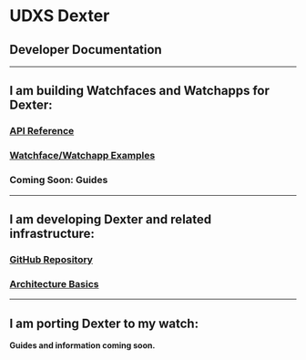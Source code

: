 # UDXS Dexter
## Developer Documentation

---
## I am building Watchfaces and Watchapps for Dexter:
### [API Reference](api/index.md)
### [Watchface/Watchapp Examples](examples/index.md)

### **Coming Soon:** Guides


---
## I am developing Dexter and related infrastructure:

### [GitHub Repository](https://github.com/Codeocracy/Dexter)
### [Architecture Basics](basics.md)

---
## I am porting Dexter to my watch:
**Guides and information coming soon.**